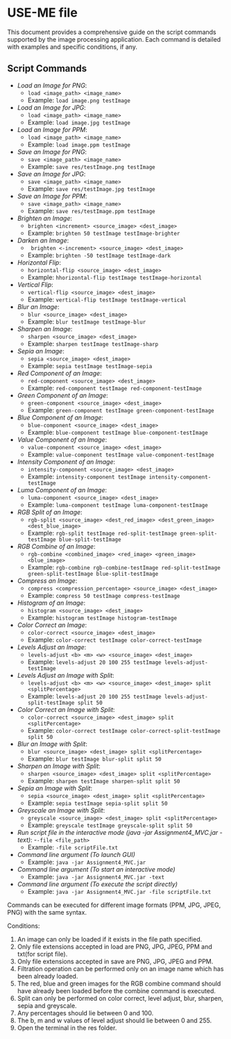 # USE-ME file

This document provides a comprehensive guide on the script commands supported by the image
processing application. Each command is detailed with examples and specific conditions, if any.

## Script Commands

- *Load an Image for PNG*:
  - `load <image_path> <image_name>`
  - Example: `load image.png testImage`
- *Load an Image for JPG*:
  - `load <image_path> <image_name>`
  - Example: `load image.jpg testImage`
- *Load an Image for PPM*:
  - `load <image_path> <image_name>`
  - Example: `load image.ppm testImage`
- *Save an Image for PNG*:
  - `save <image_path> <image_name>`
  - Example: `save res/testImage.png testImage`
- *Save an Image for JPG*:
  - `save <image_path> <image_name>`
  - Example: `save res/testImage.jpg testImage`
- *Save an Image for PPM*:
  - `save <image_path> <image_name>`
  - Example: `save res/testImage.ppm testImage`
- *Brighten an Image*:
  - `brighten <increment> <source_image> <dest_image>`
  - Example: `brighten 50 testImage testImage-brighter`
- *Darken an Image*:
  - ` brighten <-increment> <source_image> <dest_image>`
  - Example: `brighten -50 testImage testImage-dark`
- *Horizontal Flip*:
  - `horizontal-flip <source_image> <dest_image>`
  - Example: `hhorizontal-flip testImage testImage-horizontal`
- *Vertical Flip*:
  - `vertical-flip <source_image> <dest_image>`
  - Example: `vertical-flip testImage testImage-vertical`
- *Blur an Image*:
  - `blur <source_image> <dest_image>`
  - Example: `blur testImage testImage-blur`
- *Sharpen an Image*:
  - `sharpen <source_image> <dest_image>`
  - Example: `sharpen testImage testImage-sharp`
- *Sepia an Image*:
  - `sepia <source_image> <dest_image>`
  - Example: `sepia testImage testImage-sepia`
- *Red Component of an Image*:
  - `red-component <source_image> <dest_image>`
  - Example: `red-component testImage red-component-testImage`
- *Green Component of an Image*:
  - `green-component <source_image> <dest_image>`
  - Example: `green-component testImage green-component-testImage`
- *Blue Component of an Image*:
  - `blue-component <source_image> <dest_image>`
  - Example: `blue-component testImage blue-component-testImage`
- *Value Component of an Image*:
  - `value-component <source_image> <dest_image>`
  - Example: `value-component testImage value-component-testImage`
- *Intensity Component of an Image*:
  - `intensity-component <source_image> <dest_image>`
  - Example: `intensity-component testImage intensity-component-testImage`
- *Luma Component of an Image*:
  - `luma-component <source_image> <dest_image>`
  - Example: `luma-component testImage luma-component-testImage`
- *RGB Split of an Image*:
  - `rgb-split <source_image> <dest_red_image> <dest_green_image> <dest_blue_image>`
  - Example: `rgb-split testImage red-split-testImage green-split-testImage blue-split-testImage`
- *RGB Combine of an Image*:
  - `rgb-combine <combined_image> <red_image> <green_image> <blue_image>`
  - Example: `rgb-combine rgb-combine-testImage red-split-testImage green-split-testImage blue-split-testImage`
- *Compress an Image*:
  - `compress <compression_percentage> <source_image> <dest_image>`
  - Example: `compress 50 testImage compress-testImage`
- *Histogram of an Image*:
  - `histogram <source_image> <dest_image>`
  - Example: `histogram testImage histogram-testImage`
- *Color Correct an Image*:
  - `color-correct <source_image> <dest_image>`
  - Example: `color-correct testImage color-correct-testImage`
- *Levels Adjust an Image*:
  - `levels-adjust <b> <m> <w> <source_image> <dest_image>`
  - Example: `levels-adjust 20 100 255 testImage levels-adjust-testImage`
- *Levels Adjust an Image with Split*:
  - `levels-adjust <b> <m> <w> <source_image> <dest_image> split <splitPercentage>`
  - Example: `levels-adjust 20 100 255 testImage levels-adjust-split-testImage split 50`
- *Color Correct an Image with Split*:
  - `color-correct <source_image> <dest_image> split <splitPercentage>`
  - Example: `color-correct testImage color-correct-split-testImage split 50`
- *Blur an Image with Split*:
  - `blur <source_image> <dest_image> split <splitPercentage>`
  - Example: `blur testImage blur-split split 50`
- *Sharpen an Image with Split*:
  - `sharpen <source_image> <dest_image> split <splitPercentage>`
  - Example: `sharpen testImage sharpen-split split 50`
- *Sepia an Image with Split*:
  - `sepia <source_image> <dest_image> split <splitPercentage>`
  - Example: `sepia testImage sepia-split split 50`
- *Greyscale an Image with Split*:
  - `greyscale <source_image> <dest_image> split <splitPercentage>`
  - Example: `greyscale testImage greyscale-split split 50`
- *Run script file in the interactive mode (java -jar Assignment4_MVC.jar -text)*:
  -`-file <file_path>`
  - Example: `-file scriptFile.txt`
- *Command line argument (To launch GUI)*
  - Example: `java -jar Assignment4_MVC.jar`
- *Command line argument (To start an interactive mode)*
  - Example: `java -jar Assignment4_MVC.jar -text`
- *Command line argument (To execute the script directly)*
  - Example: `java -jar Assignment4_MVC.jar -file scriptFile.txt`

Commands can be executed for different image formats (PPM, JPG, JPEG, PNG) with the same syntax.

Conditions:
1. An image can only be loaded if it exists in the file path specified.
2. Only file extensions accepted in load are PNG, JPG, JPEG, PPM and txt(for script file).
3. Only file extensions accepted in save are PNG, JPG, JPEG and PPM.
4. Filtration operation can be performed only on an image name which has been already loaded.
5. The red, blue and green images for the RGB combine command should have already been loaded
   before the combine command is executed.
6. Split can only be performed on color correct, level adjust, blur, sharpen, sepia and greyscale.
7. Any percentages should lie between 0 and 100.
8. The b, m and w values of level adjust should lie between 0 and 255.
9. Open the terminal in the res folder.
